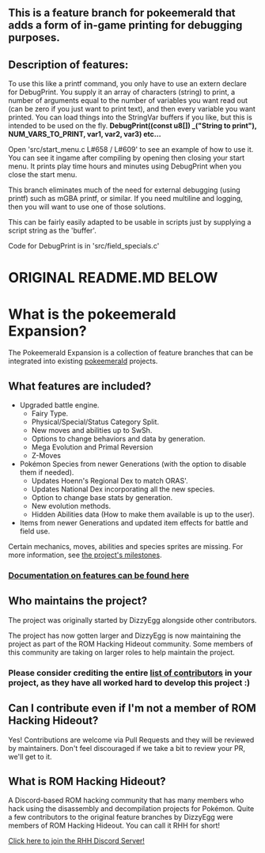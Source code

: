 ## This is a feature branch for pokeemerald that adds a form of in-game printing for debugging purposes.

## Description of features:
To use this like a printf command, you only have to use an extern declare for DebugPrint.
You supply it an array of characters (string) to print, a number of arguments equal to the number of variables you want read out (can be zero if you just want to print text), and then every variable you want printed. 
You can load things into the StringVar buffers if you like, but this is intended to be used on the fly.
**DebugPrint((const u8[]) _("String to print"), NUM_VARS_TO_PRINT, var1, var2, var3) etc...**  

Open 'src/start_menu.c L#658 / L#609' to see an example of how to use it. You can see it ingame after compiling by opening then closing your start menu. It prints play time hours and minutes using DebugPrint when you close the start menu.

This branch eliminates much of the need for external debugging (using printf) such as mGBA printf, or similar. If you need multiline and logging, then you will want to use one of those solutions.

This can be fairly easily adapted to be usable in scripts just by supplying a script string as the 'buffer'.

Code for DebugPrint is in 'src/field_specials.c'
# ORIGINAL README.MD BELOW

# What is the pokeemerald Expansion?

The Pokeemerald Expansion is a collection of feature branches that can be integrated into existing [pokeemerald](https://github.com/pret/pokeemerald) projects.

## What features are included?
- Upgraded battle engine.
    - Fairy Type.
    - Physical/Special/Status Category Split.
    - New moves and abilities up to SwSh.
    - Options to change behaviors and data by generation.
    - Mega Evolution and Primal Reversion
    - Z-Moves
- Pokémon Species from newer Generations (with the option to disable them if needed).
    - Updates Hoenn's Regional Dex to match ORAS'.
    - Updates National Dex incorporating all the new species.
    - Option to change base stats by generation.
    - New evolution methods.
    - Hidden Abilities data (How to make them available is up to the user).
- Items from newer Generations and updated item effects for battle and field use.

Certain mechanics, moves, abilities and species sprites are missing. For more information, see [the project's milestones](https://github.com/rh-hideout/pokeemerald-expansion/milestones).

### [Documentation on features can be found here](https://github.com/rh-hideout/pokeemerald-expansion/wiki)

## Who maintains the project?

The project was originally started by DizzyEgg alongside other contributors.

The project has now gotten larger and DizzyEgg is now maintaining the project as part of the ROM Hacking Hideout community. Some members of this community are taking on larger roles to help maintain the project.

### Please consider crediting the entire [list of contributors](https://github.com/rh-hideout/pokeemerald-expansion/wiki/Credits) in your project, as they have all worked hard to develop this project :)

## Can I contribute even if I'm not a member of ROM Hacking Hideout?

Yes! Contributions are welcome via Pull Requests and they will be reviewed by maintainers. Don't feel discouraged if we take a bit to review your PR, we'll get to it.

## What is ROM Hacking Hideout?

A Discord-based ROM hacking community that has many members who hack using the disassembly and decompilation projects for Pokémon. Quite a few contributors to the original feature branches by DizzyEgg were members of ROM Hacking Hideout. You can call it RHH for short!

[Click here to join the RHH Discord Server!](https://discord.gg/6CzjAG6GZk)

